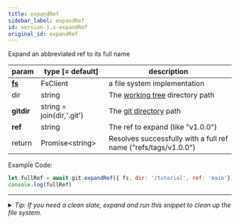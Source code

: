 ```yaml
---
title: expandRef
sidebar_label: expandRef
id: version-1.x-expandRef
original_id: expandRef
---
```


Expand an abbreviated ref to its full name

| param          | type [= default]          | description                                                     |
| -------------- | ------------------------- | --------------------------------------------------------------- |
| [**fs**](./fs) | FsClient                  | a file system implementation                                    |
| dir            | string                    | The [working tree](dir-vs-gitdir.md) directory path             |
| **gitdir**     | string = join(dir,'.git') | The [git directory](dir-vs-gitdir.md) path                      |
| **ref**        | string                    | The ref to expand (like "v1.0.0")                               |
| return         | Promise\<string\>         | Resolves successfully with a full ref name ("refs/tags/v1.0.0") |

Example Code:

```js live
let fullRef = await git.expandRef({ fs, dir: '/tutorial', ref: 'main'})
console.log(fullRef)
```


---

<details>
<summary><i>Tip: If you need a clean slate, expand and run this snippet to clean up the file system.</i></summary>

```js live
window.fs = new LightningFS('fs', { wipe: true })
window.pfs = window.fs.promises
console.log('done')
```
</details>

<script>
(function rewriteEditLink() {
  const el = document.querySelector('a.edit-page-link.button');
  if (el) {
    el.href = 'https://github.com/isomorphic-git/isomorphic-git/edit/main/src/api/expandRef.js';
  }
})();
</script>